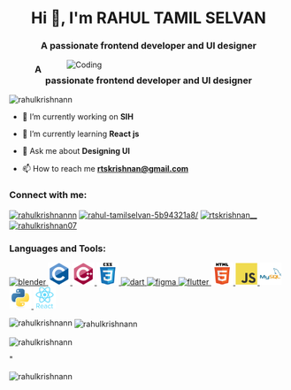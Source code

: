 <h1 align="center">Hi 👋, I'm RAHUL TAMIL SELVAN</h1>
<h3 align="center">A passionate frontend developer and UI designer</h3>
<img align="right" alt="Coding" width="400" src="https://i.pinimg.com/originals/a5/35/60/a53560c8088900e266880f779dacced7.gif">
<h3 align="center">A passionate frontend developer and UI designer</h3>

<p align="left"> <img src="https://komarev.com/ghpvc/?username=rahulkrishnann&label=Profile%20views&color=0e75b6&style=flat" alt="rahulkrishnann" /> </p>

- 🔭 I’m currently working on **SIH**

- 🌱 I’m currently learning **React js**

- 💬 Ask me about **Designing UI**

- 📫 How to reach me **rtskrishnan@gmail.com**

<h3 align="left">Connect with me:</h3>
<p align="left">
<a href="https://twitter.com/rahulkrishnannn" target="blank"><img align="center" src="https://raw.githubusercontent.com/rahuldkjain/github-profile-readme-generator/master/src/images/icons/Social/twitter.svg" alt="rahulkrishnannn" height="30" width="40" /></a>
<a href="https://linkedin.com/in/rahul-tamilselvan-5b94321a8/" target="blank"><img align="center" src="https://raw.githubusercontent.com/rahuldkjain/github-profile-readme-generator/master/src/images/icons/Social/linked-in-alt.svg" alt="rahul-tamilselvan-5b94321a8/" height="30" width="40" /></a>
<a href="https://instagram.com/rtskrishnan__" target="blank"><img align="center" src="https://raw.githubusercontent.com/rahuldkjain/github-profile-readme-generator/master/src/images/icons/Social/instagram.svg" alt="rtskrishnan__" height="30" width="40" /></a>
<a href="https://dribbble.com/rahulkrishnan07" target="blank"><img align="center" src="https://raw.githubusercontent.com/rahuldkjain/github-profile-readme-generator/master/src/images/icons/Social/dribbble.svg" alt="rahulkrishnan07" height="30" width="40" /></a>
</p>

<h3 align="left">Languages and Tools:</h3>
<p align="left"> <a href="https://www.blender.org/" target="_blank" rel="noreferrer"> <img src="https://download.blender.org/branding/community/blender_community_badge_white.svg" alt="blender" width="40" height="40"/> </a> <a href="https://www.cprogramming.com/" target="_blank" rel="noreferrer"> <img src="https://raw.githubusercontent.com/devicons/devicon/master/icons/c/c-original.svg" alt="c" width="40" height="40"/> </a> <a href="https://www.w3schools.com/cpp/" target="_blank" rel="noreferrer"> <img src="https://raw.githubusercontent.com/devicons/devicon/master/icons/cplusplus/cplusplus-original.svg" alt="cplusplus" width="40" height="40"/> </a> <a href="https://www.w3schools.com/css/" target="_blank" rel="noreferrer"> <img src="https://raw.githubusercontent.com/devicons/devicon/master/icons/css3/css3-original-wordmark.svg" alt="css3" width="40" height="40"/> </a> <a href="https://dart.dev" target="_blank" rel="noreferrer"> <img src="https://www.vectorlogo.zone/logos/dartlang/dartlang-icon.svg" alt="dart" width="40" height="40"/> </a> <a href="https://www.figma.com/" target="_blank" rel="noreferrer"> <img src="https://www.vectorlogo.zone/logos/figma/figma-icon.svg" alt="figma" width="40" height="40"/> </a> <a href="https://flutter.dev" target="_blank" rel="noreferrer"> <img src="https://www.vectorlogo.zone/logos/flutterio/flutterio-icon.svg" alt="flutter" width="40" height="40"/> </a> <a href="https://www.w3.org/html/" target="_blank" rel="noreferrer"> <img src="https://raw.githubusercontent.com/devicons/devicon/master/icons/html5/html5-original-wordmark.svg" alt="html5" width="40" height="40"/> </a> <a href="https://developer.mozilla.org/en-US/docs/Web/JavaScript" target="_blank" rel="noreferrer"> <img src="https://raw.githubusercontent.com/devicons/devicon/master/icons/javascript/javascript-original.svg" alt="javascript" width="40" height="40"/> </a> <a href="https://www.mysql.com/" target="_blank" rel="noreferrer"> <img src="https://raw.githubusercontent.com/devicons/devicon/master/icons/mysql/mysql-original-wordmark.svg" alt="mysql" width="40" height="40"/> </a> <a href="https://www.python.org" target="_blank" rel="noreferrer"> <img src="https://raw.githubusercontent.com/devicons/devicon/master/icons/python/python-original.svg" alt="python" width="40" height="40"/> </a> <a href="https://reactjs.org/" target="_blank" rel="noreferrer"> <img src="https://raw.githubusercontent.com/devicons/devicon/master/icons/react/react-original-wordmark.svg" alt="react" width="40" height="40"/> </a> </p>

<p><img align="left" src="https://github-readme-stats.vercel.app/api/top-langs?username=rahulkrishnann&show_icons=true&locale=en&layout=compact" alt="rahulkrishnann" /></p>

<p>&nbsp;<img align="center" src="https://github-readme-stats.vercel.app/api?username=rahulkrishnann&show_icons=true&locale=en" alt="rahulkrishnann" /></p>

<p><img align="center" src="https://github-readme-streak-stats.herokuapp.com/?user=rahulkrishnann&" alt="rahulkrishnann" /></p>
"

<p align="left"> <img src="https://komarev.com/ghpvc/?username=rahulkrishnann&label=Profile%20views&color=0e75b6&style=flat" alt="rahulkrishnann" /> </p>
